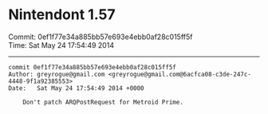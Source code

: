 # Nintendont 1.57
Commit: 0ef1f77e34a885bb57e693e4ebb0af28c015ff5f  
Time: Sat May 24 17:54:49 2014   

-----

```
commit 0ef1f77e34a885bb57e693e4ebb0af28c015ff5f
Author: greyrogue@gmail.com <greyrogue@gmail.com@6acfca08-c3de-247c-4448-9f1a92385553>
Date:   Sat May 24 17:54:49 2014 +0000

    Don't patch ARQPostRequest for Metroid Prime.
```
